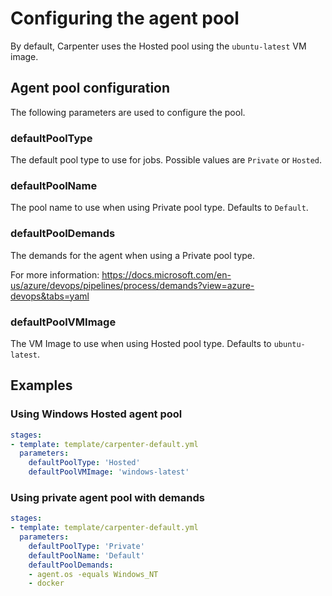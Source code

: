 # Configuring the agent pool

By default, Carpenter uses the Hosted pool using the `ubuntu-latest` VM image.

## Agent pool configuration

The following parameters are used to configure the pool.

### defaultPoolType

The default pool type to use for jobs. Possible values are `Private` or `Hosted`.

### defaultPoolName

The pool name to use when using Private pool type. Defaults to `Default`.

### defaultPoolDemands

The demands for the agent when using a Private pool type.

For more information:
https://docs.microsoft.com/en-us/azure/devops/pipelines/process/demands?view=azure-devops&tabs=yaml

### defaultPoolVMImage

The VM Image to use when using Hosted pool type. Defaults to `ubuntu-latest`.

## Examples

### Using Windows Hosted agent pool

```yaml
stages:
- template: template/carpenter-default.yml
  parameters:
    defaultPoolType: 'Hosted'
    defaultPoolVMImage: 'windows-latest'
```

### Using private agent pool with demands
```yaml
stages:
- template: template/carpenter-default.yml
  parameters:
    defaultPoolType: 'Private'
    defaultPoolName: 'Default'
    defaultPoolDemands:
    - agent.os -equals Windows_NT
    - docker
```
